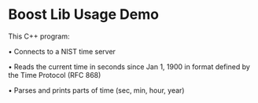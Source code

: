 # Boost Lib Usage Demo

This C++ program:

• Connects to a NIST time server

• Reads the current time in seconds since Jan 1, 1900 in format defined by the Time Protocol (RFC 868)

• Parses and prints parts of time (sec, min, hour, year)